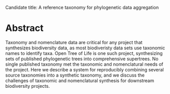 
Candidate title: A reference taxonomy for phylogenetic data aggregation


# Abstract

Taxonomy and nomenclature data are critical for any project that synthesizes
biodiversity data, as most biodiveristy data sets use taxonomic names to
identify taxa. Open Tree of Life is one such project, synthesizing sets of
published phylogenetic trees into comprehensive supertrees. No single published
taxonomy met the taxonomic and nomenclatural needs of the project. 
Here we describe a system for reproducibly combining several source taxonomies into
a synthetic taxonomy, and we discuss the challenges of taxonomic and nomenclatural
synthesis for downstream biodiversity projects.


